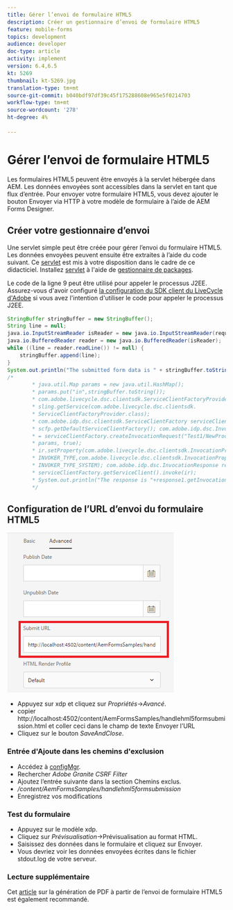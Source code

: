 ```yaml
---
title: Gérer l’envoi de formulaire HTML5
description: Créer un gestionnaire d’envoi de formulaire HTML5
feature: mobile-forms
topics: development
audience: developer
doc-type: article
activity: implement
version: 6.4,6.5
kt: 5269
thumbnail: kt-5269.jpg
translation-type: tm+mt
source-git-commit: b040bdf97df39c45f175288608e965e5f0214703
workflow-type: tm+mt
source-wordcount: '278'
ht-degree: 4%

---
```



# Gérer l’envoi de formulaire HTML5

Les formulaires HTML5 peuvent être envoyés à la servlet hébergée dans AEM. Les données envoyées sont accessibles dans la servlet en tant que flux d’entrée. Pour envoyer votre formulaire HTML5, vous devez ajouter le bouton Envoyer via HTTP à votre modèle de formulaire à l’aide de AEM Forms Designer.

## Créer votre gestionnaire d’envoi

Une servlet simple peut être créée pour gérer l’envoi du formulaire HTML5. Les données envoyées peuvent ensuite être extraites à l’aide du code suivant. Ce [servlet](assets/html5-submit-handler.zip) est mis à votre disposition dans le cadre de ce didacticiel. Installez [servlet](assets/html5-submit-handler.zip) à l&#39;aide de [gestionnaire de packages](http://localhost:4502/crx/packmgr/index.jsp).

Le code de la ligne 9 peut être utilisé pour appeler le processus J2EE. Assurez-vous d&#39;avoir configuré [la configuration du SDK client du LiveCycle d&#39;Adobe](https://helpx.adobe.com/aem-forms/6/submit-form-data-livecycle-process.html) si vous avez l&#39;intention d&#39;utiliser le code pour appeler le processus J2EE.

```java
StringBuffer stringBuffer = new StringBuffer();
String line = null;
java.io.InputStreamReader isReader = new java.io.InputStreamReader(request.getInputStream(), "UTF-8");
java.io.BufferedReader reader = new java.io.BufferedReader(isReader);
while ((line = reader.readLine()) != null) {
    stringBuffer.append(line);
}
System.out.println("The submitted form data is " + stringBuffer.toString());
/*
        * java.util.Map params = new java.util.HashMap();
        * params.put("in",stringBuffer.toString());
        * com.adobe.livecycle.dsc.clientsdk.ServiceClientFactoryProvider scfp =
        * sling.getService(com.adobe.livecycle.dsc.clientsdk.
        * ServiceClientFactoryProvider.class);
        * com.adobe.idp.dsc.clientsdk.ServiceClientFactory serviceClientFactory =
        * scfp.getDefaultServiceClientFactory(); com.adobe.idp.dsc.InvocationRequest ir
        * = serviceClientFactory.createInvocationRequest("Test1/NewProcess1", "invoke",
        * params, true);
        * ir.setProperty(com.adobe.livecycle.dsc.clientsdk.InvocationProperties.
        * INVOKER_TYPE,com.adobe.livecycle.dsc.clientsdk.InvocationProperties.
        * INVOKER_TYPE_SYSTEM); com.adobe.idp.dsc.InvocationResponse response1 =
        * serviceClientFactory.getServiceClient().invoke(ir);
        * System.out.println("The response is "+response1.getInvocationId());
        */
```


## Configuration de l’URL d’envoi du formulaire HTML5

![submit-url](assets/submit-url.PNG)

* Appuyez sur xdp et cliquez sur _Propriétés_->_Avancé_.
* copier http://localhost:4502/content/AemFormsSamples/handlehml5formsubmission.html et coller ceci dans le champ de texte Envoyer l’URL
* Cliquez sur le bouton _SaveAndClose_.

### Entrée d&#39;Ajoute dans les chemins d&#39;exclusion

* Accédez à [configMgr](http://localhost:4502/system/console/configMgr).
* Rechercher _Adobe Granite CSRF Filter_
* Ajoutez l’entrée suivante dans la section Chemins exclus.
* _/content/AemFormsSamples/handlehml5formsubmission_
* Enregistrez vos modifications

### Test du formulaire

* Appuyez sur le modèle xdp.
* Cliquez sur _Prévisualisation_->Prévisualisation au format HTML.
* Saisissez des données dans le formulaire et cliquez sur Envoyer.
* Vous devriez voir les données envoyées écrites dans le fichier stdout.log de votre serveur.

### Lecture supplémentaire

Cet [article](https://docs.adobe.com/content/help/en/experience-manager-learn/forms/document-services/generate-pdf-from-mobile-form-submission-article.html) sur la génération de PDF à partir de l’envoi de formulaire HTML5 est également recommandé.




